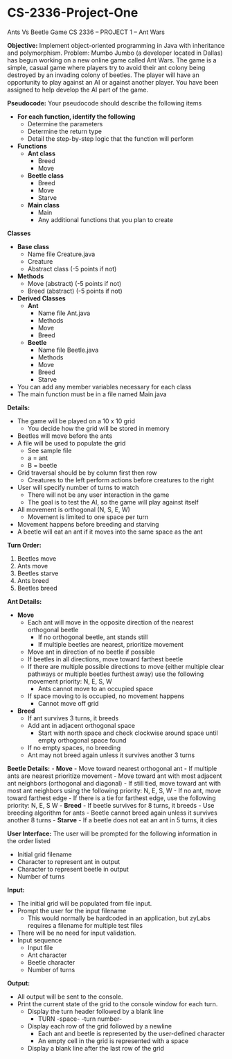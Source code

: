 # CS-2336-Project-One
Ants Vs Beetle Game
CS 2336 – PROJECT 1 – Ant Wars

**Objective:** Implement object-oriented programming in Java with inheritance and polymorphism.
Problem: Mumbo Jumbo (a developer located in Dallas) has begun working on a new online game called Ant
Wars. The game is a simple, casual game where players try to avoid their ant colony being destroyed by an
invading colony of beetles. The player will have an opportunity to play against an AI or against another player.
You have been assigned to help develop the AI part of the game.

**Pseudocode:** Your pseudocode should describe the following items
  - **For each function, identify the following**
    - Determine the parameters
    - Determine the return type
    - Detail the step-by-step logic that the function will perform
  - **Functions**
    - **Ant class**
      - Breed
      - Move
    - **Beetle class**
      - Breed
      - Move
      - Starve
    - **Main class**
      - Main
      - Any additional functions that you plan to create

**Classes**
  - **Base class**
    - Name file Creature.java
    - Creature
    - Abstract class (-5 points if not)
  - **Methods**
    - Move (abstract) (-5 points if not)
    - Breed (abstract) (-5 points if not)
  - **Derived Classes**
    - **Ant**
        - Name file Ant.java
        - Methods
        - Move
        - Breed
    - **Beetle**
        - Name file Beetle.java
        - Methods
        - Move
        - Breed
        - Starve
  - You can add any member variables necessary for each class
  - The main function must be in a file named Main.java

**Details:**
  - The game will be played on a 10 x 10 grid
    - You decide how the grid will be stored in memory
  - Beetles will move before the ants
  - A file will be used to populate the grid
    - See sample file
    - a = ant
    - B = beetle
  - Grid traversal should be by column first then row
    - Creatures to the left perform actions before creatures to the right
  - User will specify number of turns to watch
    - There will not be any user interaction in the game
    - The goal is to test the AI, so the game will play against itself
  - All movement is orthogonal (N, S, E, W)
    - Movement is limited to one space per turn
  - Movement happens before breeding and starving
  - A beetle will eat an ant if it moves into the same space as the ant

**Turn Order:**
  1. Beetles move
  2. Ants move
  3. Beetles starve
  4. Ants breed
  5. Beetles breed

**Ant Details:**
  - **Move**
    - Each ant will move in the opposite direction of the nearest orthogonal beetle
      - If no orthogonal beetle, ant stands still
      - If multiple beetles are nearest, prioritize movement
    - Move ant in direction of no beetle if possible
    - If beetles in all directions, move toward farthest beetle
    - If there are multiple possible directions to move (either multiple clear pathways or
      multiple beetles furthest away) use the following movement priority: N, E, S, W
      - Ants cannot move to an occupied space
    - If space moving to is occupied, no movement happens
      - Cannot move off grid
  - **Breed**
      - If ant survives 3 turns, it breeds
      - Add ant in adjacent orthogonal space
        - Start with north space and check clockwise around space until empty orthogonal space
          found
      - If no empty spaces, no breeding
      - Ant may not breed again unless it survives another 3 turns
  
**Beetle Details:**
    - **Move**
      - Move toward nearest orthogonal ant
      - If multiple ants are nearest prioritize movement
      - Move toward ant with most adjacent ant neighbors (orthogonal and diagonal)
      - If still tied, move toward ant with most ant neighbors using the following priority: N, E, S, W
      - If no ant, move toward farthest edge
      - If there is a tie for farthest edge, use the following priority: N, E, S W
    - **Breed**
      - If beetle survives for 8 turns, it breeds
      - Use breeding algorithm for ants
      - Beetle cannot breed again unless it survives another 8 turns
    - **Starve**
      - If a beetle does not eat an ant in 5 turns, it dies
  
**User Interface:** The user will be prompted for the following information in the order listed
  - Initial grid filename
  - Character to represent ant in output
  - Character to represent beetle in output
  - Number of turns

**Input:**
  - The initial grid will be populated from file input.
  - Prompt the user for the input filename
    - This would normally be hardcoded in an application, but zyLabs requires a filename for multiple
        test files
  - There will be no need for input validation.
  - Input sequence
    - Input file
    - Ant character
    - Beetle character
    - Number of turns
  
**Output:**
  - All output will be sent to the console.
  - Print the current state of the grid to the console window for each turn.
    - Display the turn header followed by a blank line
      - TURN -space- -turn number-
    - Display each row of the grid followed by a newline
      - Each ant and beetle is represented by the user-defined character
      - An empty cell in the grid is represented with a space
    - Display a blank line after the last row of the grid
